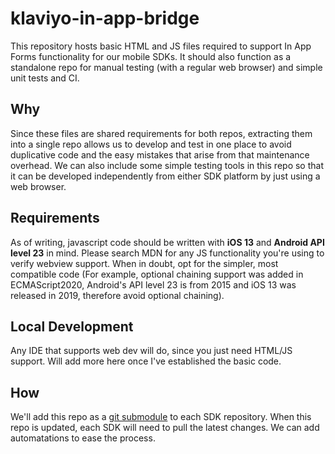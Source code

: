 # klaviyo-in-app-bridge
This repository hosts basic HTML and JS files required to support In App Forms functionality for our mobile SDKs.
It should also function as a standalone repo for manual testing (with a regular web browser) and simple unit tests and CI. 

## Why
Since these files are shared requirements for both repos, extracting them into a single repo allows us to develop 
and test in one place to avoid duplicative code and the easy mistakes that arise from that maintenance overhead. 
We can also include some simple testing tools in this repo so that it can be developed independently from either 
SDK platform by just using a web browser.

## Requirements
As of writing, javascript code should be written with **iOS 13** and **Android API level 23** in mind. 
Please search MDN for any JS functionality you're using to verify webview support. When in doubt,
opt for the simpler, most compatible code (For example, optional chaining support was added in ECMAScript2020, 
Android's API level 23 is from 2015 and iOS 13 was released in 2019, therefore avoid optional chaining).

## Local Development
Any IDE that supports web dev will do, since you just need HTML/JS support. 
Will add more here once I've established the basic code. 

## How
We'll add this repo as a [git submodule](https://git-scm.com/book/en/v2/Git-Tools-Submodules) to each SDK repository.
When this repo is updated, each SDK will need to pull the latest changes. We can add automatations to ease the process. 
